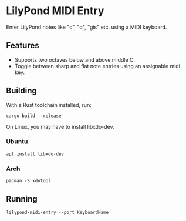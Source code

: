 # LilyPond MIDI Entry

Enter LilyPond notes like "c", "d", "gis" etc. using a MIDI keyboard.

## Features

- Supports two octaves below and above middle C.
- Toggle between sharp and flat note entries using an assignable midi key.

## Building

With a Rust toolchain installed, run:

```
cargo build --release
```

On Linux, you may have to install libxdo-dev.

### Ubuntu
```
apt install libxdo-dev
```

### Arch
```
pacman -S xdotool
```

## Running

```
lilypond-midi-entry --port KeyboardName
```
